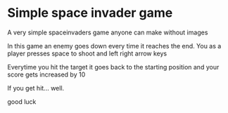 # Simple space invader game
A very simple spaceinvaders game anyone can make without images

In this game an enemy goes down every time it reaches the end.
You as a player presses space to shoot and left right arrow keys

Everytime you hit the target it goes back to the starting position and your score gets increased by 10

If you get hit... well.

good luck
